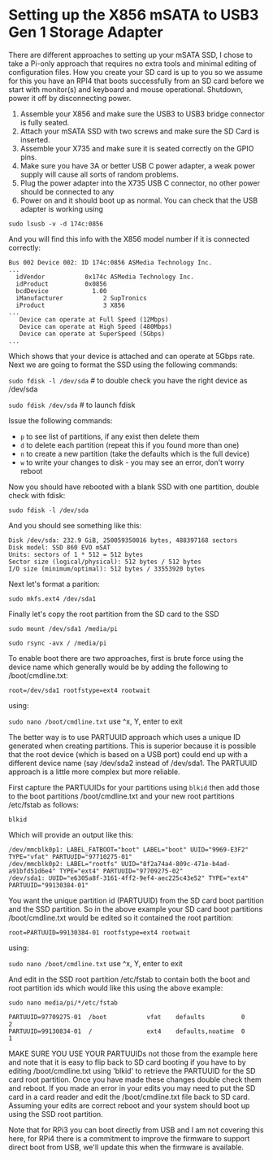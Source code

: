 Setting up the X856 mSATA to USB3 Gen 1 Storage Adapter
=======================================================

There are different approaches to setting up your mSATA SSD,  I chose to take a Pi-only approach that requires no extra tools and minimal editing of configuration files.  How you create your SD card is up to you so we assume for this you have an RPI4 that boots successfully from an SD card before we start with monitor(s) and keyboard and mouse operational.  Shutdown, power it off by disconnecting power.

1. Assemble your X856 and make sure the USB3 to USB3 bridge connector is fully seated. 
1. Attach your mSATA SSD with two screws and make sure the SD Card is inserted.
1. Assemble your X735 and make sure it is seated correctly on the GPIO pins.
1. Make sure you have 3A or better USB C power adapter, a weak power supply will cause all sorts of random problems.
1. Plug the power adapter into the X735 USB C connector, no other power should be connected to any 
1. Power on and it should boot up as normal.  You can check that the USB adapter is working using 

`sudo lsusb -v -d 174c:0856`

And you will find this info with the X856 model number if it is connected correctly:

```
Bus 002 Device 002: ID 174c:0856 ASMedia Technology Inc. 
...
  idVendor           0x174c ASMedia Technology Inc.
  idProduct          0x0856
  bcdDevice            1.00
  iManufacturer           2 SupTronics
  iProduct                3 X856
...
   Device can operate at Full Speed (12Mbps)
   Device can operate at High Speed (480Mbps)
   Device can operate at SuperSpeed (5Gbps)
...
```

Which shows that your device is attached and can operate at 5Gbps rate.  Next we are going to format the SSD using the following commands:

`sudo fdisk -l /dev/sda`        # to double check you have the right device as /dev/sda

`sudo fdisk /dev/sda`  # to launch fdisk

Issue the following commands:

- `p`  to see list of partitions, if any exist then delete them
- `d`  to delete each partition (repeat this if you found more than one)
- `n`  to create a new partition (take the defaults which is the full device)
- `w`  to write your changes to disk - you may see an error, don't worry reboot

Now you should have rebooted with a blank SSD with one partition, double check with fdisk: 

`sudo fdisk -l /dev/sda`

And you should see something like this:

```
Disk /dev/sda: 232.9 GiB, 250059350016 bytes, 488397168 sectors
Disk model: SSD 860 EVO mSAT
Units: sectors of 1 * 512 = 512 bytes
Sector size (logical/physical): 512 bytes / 512 bytes
I/O size (minimum/optimal): 512 bytes / 33553920 bytes
```

Next let's format a parition:

`sudo mkfs.ext4 /dev/sda1`

Finally let's copy the root partition from the SD card to the SSD

`sudo mount /dev/sda1 /media/pi`

`sudo rsync -avx / /media/pi`

To enable boot there are two approaches, first is brute force using the device name which generally would be by adding the following to /boot/cmdline.txt: 

`root=/dev/sda1 rootfstype=ext4 rootwait`

using:

`sudo nano /boot/cmdline.txt`  use ^x, Y, enter to exit

The better way is to use PARTUUID approach which uses a unique ID generated when creating partitions.  This is superior because it is possible that the root device (which is based on a USB port) could end up with a different device name (say /dev/sda2 instead of /dev/sda1.  The PARTUUID approach is a little more complex but more reliable.  

First capture the PARTUUIDs for your partitions using `blkid` then add those to the boot partitions /boot/cmdline.txt and your new root partitions /etc/fstab as follows:

`blkid`

Which will provide an output like this:

```
/dev/mmcblk0p1: LABEL_FATBOOT="boot" LABEL="boot" UUID="9969-E3F2" TYPE="vfat" PARTUUID="97710275-01"
/dev/mmcblk0p2: LABEL="rootfs" UUID="8f2a74a4-809c-471e-b4ad-a91bfd51d6e4" TYPE="ext4" PARTUUID="97709275-02"
/dev/sda1: UUID="e6305a8f-3161-4ff2-9ef4-aec225c43e52" TYPE="ext4" PARTUUID="99130384-01"
```

You want the unique partition id (PARTUUID) from the SD card boot partition and the SSD partition.  So in the above example your SD card boot partitions /boot/cmdline.txt would be edited so it contained the root partition:

`root=PARTUUID=99130384-01 rootfstype=ext4 rootwait`

using:

`sudo nano /boot/cmdline.txt`  use ^x, Y, enter to exit

And edit in the SSD root partition /etc/fstab to contain both the boot and root partition ids which would like this using the above example:

`sudo nano media/pi/*/etc/fstab`

```
PARTUUID=97709275-01  /boot           vfat    defaults          0       2
PARTUUID=99130834-01  /               ext4    defaults,noatime  0       1
```

MAKE SURE YOU USE YOUR PARTUUIDs not those from the example here and note that it is easy to flip back to SD card booting if you have to by editing /boot/cmdline.txt using 'blkid' to retrieve the PARTUUID for the SD card root partition.  Once you have made these changes double check them and reboot.  If you made an error in your edits you may need to put the SD card in a card reader and edit the /boot/cmdline.txt file back to SD card. Assuming your edits are correct reboot and your system should boot up using the SSD root partition.

Note that for RPi3 you can boot directly from USB and I am not covering this here, for RPi4 there is a commitment to improve the firmware to support direct boot from USB, we'll update this when the firmware is available.


